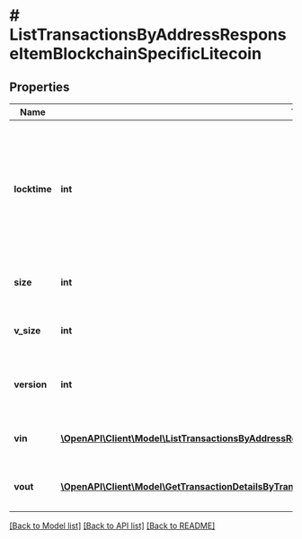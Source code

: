 # # ListTransactionsByAddressResponseItemBlockchainSpecificLitecoin

## Properties

Name | Type | Description | Notes
------------ | ------------- | ------------- | -------------
**locktime** | **int** | Represents the locktime on the transaction on the specific blockchain, i.e. the blockheight at which the transaction is valid. |
**size** | **int** | Represents the total size of this transaction. |
**v_size** | **int** | Represents the virtual size of this transaction. |
**version** | **int** | Represents the transaction&#39;s version number. |
**vin** | [**\OpenAPI\Client\Model\ListTransactionsByAddressResponseItemBlockchainSpecificLitecoinVin[]**](ListTransactionsByAddressResponseItemBlockchainSpecificLitecoinVin.md) | Represents the transaction inputs. |
**vout** | [**\OpenAPI\Client\Model\GetTransactionDetailsByTransactionIDResponseItemBlockchainSpecificLitecoinVout[]**](GetTransactionDetailsByTransactionIDResponseItemBlockchainSpecificLitecoinVout.md) | Represents the transaction outputs. |

[[Back to Model list]](../../README.md#models) [[Back to API list]](../../README.md#endpoints) [[Back to README]](../../README.md)
